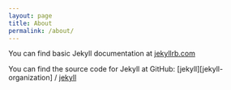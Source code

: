 ```yaml
---
layout: page
title: About
permalink: /about/
---
```


You can find basic Jekyll documentation at [jekyllrb.com](https://jekyllrb.com/)

You can find the source code for Jekyll at GitHub:
[jekyll][jekyll-organization] /
[jekyll](https://github.com/jekyll/jekyll)